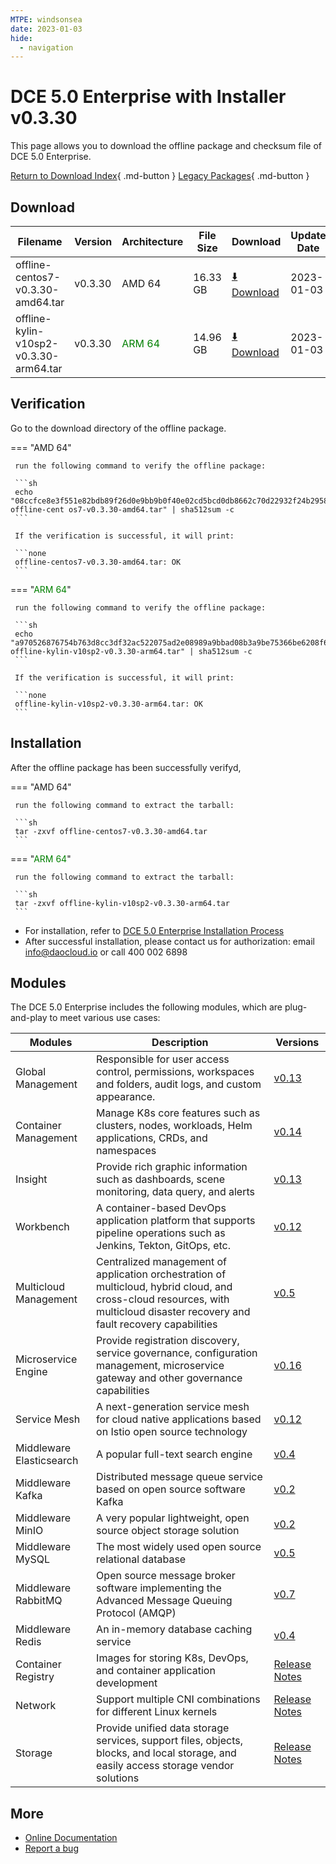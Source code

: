```yaml
---
MTPE: windsonsea
date: 2023-01-03
hide:
  - navigation
---
```


# DCE 5.0 Enterprise with Installer v0.3.30

This page allows you to download the offline package and checksum file of DCE 5.0 Enterprise.

[Return to Download Index](../index.md#download-enterprise-package){ .md-button }
[Legacy Packages](./dce5-installer-history.md){ .md-button }

## Download

| Filename | Version | Architecture | File Size | Download | Update Date |
| -------- | ------- | ------------ | --------- | -------- | ----------- |
| offline-centos7-v0.3.30-amd64.tar | v0.3.30 | AMD 64 | 16.33 GB | [:arrow_down: Download](https://qiniu-download-public.daocloud.io/DaoCloud_Enterprise/dce5/offline-centos7-v0.3.30-amd64.tar) | 2023-01-03 |
| offline-kylin-v10sp2-v0.3.30-arm64.tar | v0.3.30 | <font color="green">ARM 64</font> | 14.96 GB | [:arrow_down: Download](https://qiniu-download-public.daocloud.io/DaoCloud_Enterprise/dce5/offline-kylin-v10sp2-v0.3.30-arm64.tar) | 2023-01-03 |

## Verification

Go to the download directory of the offline package.

=== "AMD 64"

     run the following command to verify the offline package:

     ```sh
     echo "08ccfce8e3f551e82bdb89f26d0e9bb9b0f40e02cd5bcd0db8662c70d22932f24b2958ab3ea71e0ec497d8ad75a1cc134cdd24eabbfe9003c3c120c83d4d0417 offline-cent os7-v0.3.30-amd64.tar" | sha512sum -c
     ```

     If the verification is successful, it will print:

     ```none
     offline-centos7-v0.3.30-amd64.tar: OK
     ```

=== "<font color="green">ARM 64</font>"

     run the following command to verify the offline package:

     ```sh
     echo "a970526876754b763d8cc3df32ac522075ad2e08989a9bbad08b3a9be75366be6208f6e8d2865ee05c07291545373ef045bfc6fb31179df1ad2140b2b8741998 offline-kylin-v10sp2-v0.3.30-arm64.tar" | sha512sum -c
     ```

     If the verification is successful, it will print:

     ```none
     offline-kylin-v10sp2-v0.3.30-arm64.tar: OK
     ```

## Installation

After the offline package has been successfully verifyd,

=== "AMD 64"

     run the following command to extract the tarball:

     ```sh
     tar -zxvf offline-centos7-v0.3.30-amd64.tar
     ```

=== "<font color="green">ARM 64</font>"

     run the following command to extract the tarball:

     ```sh
     tar -zxvf offline-kylin-v10sp2-v0.3.30-arm64.tar
     ```

- For installation, refer to [DCE 5.0 Enterprise Installation Process](../../install/commercial/start-install.md)
- After successful installation, please contact us for authorization: email info@daocloud.io or call 400 002 6898

## Modules

The DCE 5.0 Enterprise includes the following modules, which are plug-and-play to meet various use cases:

| Modules | Description | Versions |
| ------- | ----------- | -------- |
| Global Management | Responsible for user access control, permissions, workspaces and folders, audit logs, and custom appearance. | [v0.13](../../ghippo/intro/release-notes.md#v0130) |
| Container Management | Manage K8s core features such as clusters, nodes, workloads, Helm applications, CRDs, and namespaces | [v0.14](../../kpanda/intro/release-notes.md#v0140) |
| Insight | Provide rich graphic information such as dashboards, scene monitoring, data query, and alerts | [v0.13](../../insight/intro/release-notes.md#v0130) |
| Workbench | A container-based DevOps application platform that supports pipeline operations such as Jenkins, Tekton, GitOps, etc. | [v0.12](../../amamba/intro/release-notes.md#v0120) |
| Multicloud Management | Centralized management of application orchestration of multicloud, hybrid cloud, and cross-cloud resources, with multicloud disaster recovery and fault recovery capabilities | [v0.5](../../kairship/intro/release-notes.md#v050) |
| Microservice Engine | Provide registration discovery, service governance, configuration management, microservice gateway and other governance capabilities | [v0.16](../../skoala/intro/release-notes.md#v0160) |
| Service Mesh | A next-generation service mesh for cloud native applications based on Istio open source technology | [v0.12](../../mspider/intro/release-notes.md#v0120) |
| Middleware Elasticsearch | A popular full-text search engine | [v0.4](../../middleware/elasticsearch/release-notes.md#v040) |
| Middleware Kafka | Distributed message queue service based on open source software Kafka | [v0.2](../../middleware/kafka/release-notes.md#v020) |
| Middleware MinIO | A very popular lightweight, open source object storage solution | [v0.2](../../middleware/minio/release-notes.md#v020) |
| Middleware MySQL | The most widely used open source relational database | [v0.5](../../middleware/mysql/release-notes.md#v050) |
| Middleware RabbitMQ | Open source message broker software implementing the Advanced Message Queuing Protocol (AMQP) | [v0.7](../../middleware/rabbitmq/release-notes.md#v070) |
| Middleware Redis | An in-memory database caching service | [v0.4](../../middleware/redis/release-notes.md#v040) |
| Container Registry | Images for storing K8s, DevOps, and container application development | [Release Notes](../../kangaroo/intro/release-notes.md) |
| Network | Support multiple CNI combinations for different Linux kernels | [Release Notes](../../network/intro/release-notes.md) |
| Storage | Provide unified data storage services, support files, objects, blocks, and local storage, and easily access storage vendor solutions | [Release Notes](../../storage/hwameistor/release-notes.md) |

## More

- [Online Documentation](../../dce/index.md)
- [Report a bug](https://github.com/DaoCloud/DaoCloud-docs/issues)